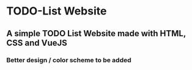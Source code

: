 # TODO-List Website

## A simple TODO List Website made with HTML, CSS and  VueJS

### Better design / color scheme to be added